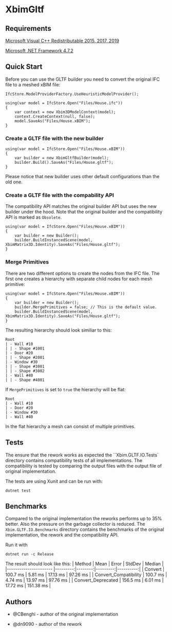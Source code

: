 # XbimGltf

## Requirements
[Microsoft Visual C++ Redistributable 2015, 2017, 2019](https://support.microsoft.com/de-de/help/2977003/the-latest-supported-visual-c-downloads)

[Microsoft .NET Framework 4.7.2](https://support.microsoft.com/de-de/help/4054531/microsoft-net-framework-4-7-2-web-installer-for-windows)

## Quick Start
Before you can use the GLTF builder you need to convert
the original IFC file to a meshed xBIM file:
```CSharp
IfcStore.ModelProviderFactory.UseHeuristicModelProvider();

using(var model = IfcStore.Open("Files/House.ifc"))
{
	var context = new Xbim3DModelContext(model);
	context.CreateContext(null, false);
	model.SaveAs("Files/House.xBIM");
}
```

### Create a GLTF file with the new builder
```CSharp
using(var model = IfcStore.Open("Files/House.xBIM"))
{
	var builder = new XbimGltfBuilder(model);
	builder.Build().SaveAs("Files/House.gltf");
}

```
Please notice that new builder uses other default configurations than the old one.

### Create a GLTF file with the compability API
The compatibility API matches the original builder API
but uses the new builder under the hood.
Note that the original builder and the compatibility API is marked as `Obsolete`.
```CSharp
using(var model = IfcStore.Open("Files/House.xBIM"))
{
	var builder = new Builder();
	builder.BuildInstancedScene(model, XbimMatrix3D.Identity).SaveAs("Files/House.gltf");
}
```

### Merge Primitives
There are two different options to create the nodes from the IFC file.
The first one creates a hierarchy with separate child nodes for each mesh primitive:
```CSharp
using(var model = IfcStore.Open("Files/House.xBIM"))
{
	var builder = new Builder();
	builder.MergePrimitives = false; // This is the default value.
	builder.BuildInstancedScene(model, XbimMatrix3D.Identity).SaveAs("Files/House.gltf");
}
```
The resulting hierarchy should look similiar to this:
```
Root
| - Wall #10
| | - Shape #1001
| - Door #20
| | - Shape #2001
| - Window #30
| | - Shape #3001
| | - Shape #3002
| - Wall #40
| | - Shape #4001
```
If `MergePrimitives` is set to `true` the hierarchy will be flat:
```
Root
| - Wall #10
| - Door #20
| - Window #30
| - Wall #40
```
In the flat hierarchy a mesh can consist of multiple primitives.

## Tests
The ensure that the rework works as expected the ``Xbim.GLTF.IO.Tests` directory
contains compatibility tests of all implementations.
The compatibility is tested by comparing the output files with the output file of original
implementation.

The tests are using Xunit and can be run with:
```
dotnet test
```

## Benchmarks

Compared to the original implementation the reworks performs up to 35% better.
Also the pressure on the garbage collector is reduced.
The `Xbim.GLTF.IO.Benchmarks` directory contains the benchmarks of
the original implementation, the rework and the compatibility API.

Run it with
```
dotnet run -c Release
```

The result should look like this:
|                Method |     Mean |   Error |   StdDev |    Median |
|---------------------- |---------:|--------:|---------:|----------:|
|               Convert | 100.7 ms | 5.81 ms | 17.13 ms |  97.26 ms |
| Convert_Compatibility | 100.7 ms | 4.74 ms | 13.97 ms |  97.76 ms |
|    Convert_Deprecated | 156.5 ms | 6.01 ms | 17.72 ms | 151.38 ms |

## Authors

* @CBenghi - author of the original implementation

* @dn9090 - author of the rework
